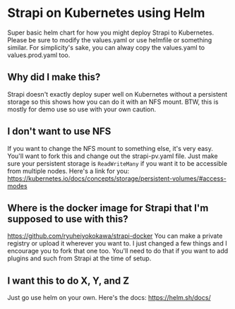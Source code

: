 # Strapi on Kubernetes using Helm
Super basic helm chart for how you might deploy Strapi to Kubernetes.
Please be sure to modify the values.yaml or use helmfile or something similar.
For simplicity's sake, you can alway copy the values.yaml to values.prod.yaml too.

## Why did I make this?
Strapi doesn't exactly deploy super well on Kubernetes without a persistent storage so this shows how you can do it with an NFS mount.  BTW, this is mostly for demo use so use with your own caution.

## I don't want to use NFS
If you want to change the NFS mount to something else, it's very easy. You'll want to fork this and change out the strapi-pv.yaml file.  Just make sure your persistent storage is `ReadWriteMany` if you want it to be accessible from multiple nodes.  Here's a link for you: https://kubernetes.io/docs/concepts/storage/persistent-volumes/#access-modes

## Where is the docker image for Strapi that I'm supposed to use with this?
https://github.com/ryuheiyokokawa/strapi-docker
You can make a private registry or upload it wherever you want to.  I just changed a few things and I encourage you to fork that one too.  You'll need to do that if you want to add plugins and such from Strapi at the time of setup.

## I want this to do X, Y, and Z
Just go use helm on your own. Here's the docs: https://helm.sh/docs/